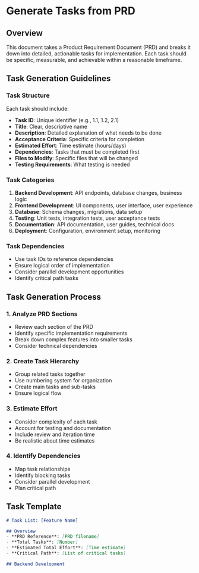 # Generate Tasks from PRD

## Overview
This document takes a Product Requirement Document (PRD) and breaks it down into detailed, actionable tasks for implementation. Each task should be specific, measurable, and achievable within a reasonable timeframe.

## Task Generation Guidelines

### Task Structure
Each task should include:
- **Task ID**: Unique identifier (e.g., 1.1, 1.2, 2.1)
- **Title**: Clear, descriptive name
- **Description**: Detailed explanation of what needs to be done
- **Acceptance Criteria**: Specific criteria for completion
- **Estimated Effort**: Time estimate (hours/days)
- **Dependencies**: Tasks that must be completed first
- **Files to Modify**: Specific files that will be changed
- **Testing Requirements**: What testing is needed

### Task Categories
1. **Backend Development**: API endpoints, database changes, business logic
2. **Frontend Development**: UI components, user interface, user experience
3. **Database**: Schema changes, migrations, data setup
4. **Testing**: Unit tests, integration tests, user acceptance tests
5. **Documentation**: API documentation, user guides, technical docs
6. **Deployment**: Configuration, environment setup, monitoring

### Task Dependencies
- Use task IDs to reference dependencies
- Ensure logical order of implementation
- Consider parallel development opportunities
- Identify critical path tasks

## Task Generation Process

### 1. Analyze PRD Sections
- Review each section of the PRD
- Identify specific implementation requirements
- Break down complex features into smaller tasks
- Consider technical dependencies

### 2. Create Task Hierarchy
- Group related tasks together
- Use numbering system for organization
- Create main tasks and sub-tasks
- Ensure logical flow

### 3. Estimate Effort
- Consider complexity of each task
- Account for testing and documentation
- Include review and iteration time
- Be realistic about time estimates

### 4. Identify Dependencies
- Map task relationships
- Identify blocking tasks
- Consider parallel development
- Plan critical path

## Task Template

```markdown
# Task List: [Feature Name]

## Overview
- **PRD Reference**: [PRD filename]
- **Total Tasks**: [Number]
- **Estimated Total Effort**: [Time estimate]
- **Critical Path**: [List of critical tasks]

## Backend Development
``` 